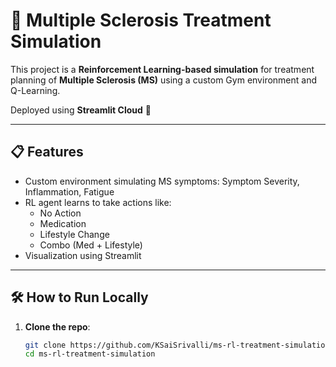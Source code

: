# 🧠 Multiple Sclerosis Treatment Simulation

This project is a **Reinforcement Learning-based simulation** for treatment planning of **Multiple Sclerosis (MS)** using a custom Gym environment and Q-Learning.

Deployed using **Streamlit Cloud** 🚀

---

## 📋 Features

- Custom environment simulating MS symptoms: Symptom Severity, Inflammation, Fatigue
- RL agent learns to take actions like:
  - No Action
  - Medication
  - Lifestyle Change
  - Combo (Med + Lifestyle)
- Visualization using Streamlit

---

## 🛠️ How to Run Locally

1. **Clone the repo**:
   ```bash
   git clone https://github.com/KSaiSrivalli/ms-rl-treatment-simulation.git
   cd ms-rl-treatment-simulation
